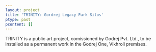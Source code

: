 ```yaml
---
layout: project
title: 'TRINITY: Gordrej Legacy Park Silos'
ptype: past
pcontent: []
---
```

TRINITY is a public art project, comissioned by Godrej Pvt. Ltd., to be installed as a permanent work in the Godrej One, Vikhroli premises.
